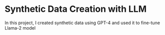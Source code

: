 # Synthetic Data Creation with LLM
In this project, I created synthetic data using GPT-4 and used it to fine-tune Llama-2 model
